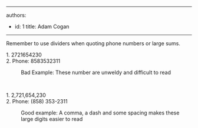 

---
authors:
  - id: 1
    title: Adam Cogan
---




<span class='intro'> Remember to use dividers when quoting phone numbers or large sums.<br> </span>

<div><p></p><p class="ssw15-rteElement-GreyBox">​1.&#160;2721654230<br>2. Phone&#58; 8583532311</p><p></p></div><dd class="ssw15-rteElement-FigureBad">Bad Example&#58; These number are unweldy and difficult to read</dd><p class="ssw15-rteElement-P">​​​<br></p><p class="ssw15-rteElement-GreyBox">​​​​​1.&#160;2,721,654,230​<br>2. Phone&#58; (858) 353-2311</p><dd class="ssw15-rteElement-FigureGood">Good example&#58; A comma, a dash and some spacing makes these large digits easier to read</dd>


